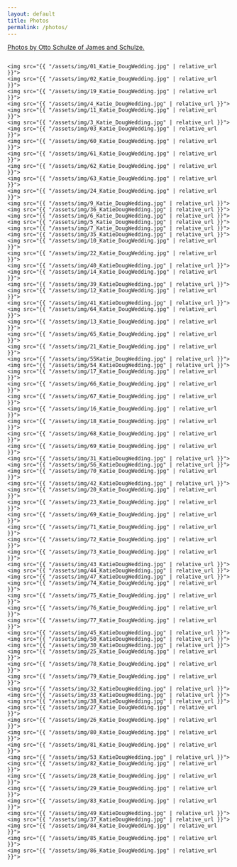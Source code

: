 ```yaml
---
layout: default
title: Photos
permalink: /photos/
---
```


<p class="photo-creds"> <a href="https://www.jamesandschulze.com/info">Photos by Otto Schulze of James and Schulze.</a></p>

<div class="row">
  <div class="column">

    <img src="{{ "/assets/img/01_Katie_DougWedding.jpg" | relative_url }}">
    <img src="{{ "/assets/img/02_Katie_DougWedding.jpg" | relative_url }}">
    <img src="{{ "/assets/img/19_Katie_DougWedding.jpg" | relative_url }}">
    <img src="{{ "/assets/img/4_Katie_DougWedding.jpg" | relative_url }}">
    <img src="{{ "/assets/img/11_Katie_DougWedding.jpg" | relative_url }}">
    <img src="{{ "/assets/img/3_Katie_DougWedding.jpg" | relative_url }}">
    <img src="{{ "/assets/img/03_Katie_DougWedding.jpg" | relative_url }}">
    <img src="{{ "/assets/img/60_Katie_DougWedding.jpg" | relative_url }}">
    <img src="{{ "/assets/img/61_Katie_DougWedding.jpg" | relative_url }}">
    <img src="{{ "/assets/img/62_Katie_DougWedding.jpg" | relative_url }}">
    <img src="{{ "/assets/img/63_Katie_DougWedding.jpg" | relative_url }}">
    <img src="{{ "/assets/img/24_Katie_DougWedding.jpg" | relative_url }}">
    <img src="{{ "/assets/img/9_Katie_DougWedding.jpg" | relative_url }}">
    <img src="{{ "/assets/img/36_KatieDougWedding.jpg" | relative_url }}">
    <img src="{{ "/assets/img/6_Katie_DougWedding.jpg" | relative_url }}">
    <img src="{{ "/assets/img/5_Katie_DougWedding.jpg" | relative_url }}">
    <img src="{{ "/assets/img/7_Katie_DougWedding.jpg" | relative_url }}">
    <img src="{{ "/assets/img/35_KatieDougWedding.jpg" | relative_url }}">
    <img src="{{ "/assets/img/10_Katie_DougWedding.jpg" | relative_url }}">
    <img src="{{ "/assets/img/22_Katie_DougWedding.jpg" | relative_url }}">
    <img src="{{ "/assets/img/40_KatieDougWedding.jpg" | relative_url }}">
    <img src="{{ "/assets/img/14_Katie_DougWedding.jpg" | relative_url }}">
    <img src="{{ "/assets/img/39_KatieDougWedding.jpg" | relative_url }}">
    <img src="{{ "/assets/img/12_Katie_DougWedding.jpg" | relative_url }}">
    <img src="{{ "/assets/img/41_KatieDougWedding.jpg" | relative_url }}">
    <img src="{{ "/assets/img/64_Katie_DougWedding.jpg" | relative_url }}">
    <img src="{{ "/assets/img/13_Katie_DougWedding.jpg" | relative_url }}">
    <img src="{{ "/assets/img/65_Katie_DougWedding.jpg" | relative_url }}">
    <img src="{{ "/assets/img/21_Katie_DougWedding.jpg" | relative_url }}">
    <img src="{{ "/assets/img/55Katie_DougWedding.jpg" | relative_url }}">
    <img src="{{ "/assets/img/54_KatieDougWedding.jpg" | relative_url }}">
    <img src="{{ "/assets/img/17_Katie_DougWedding.jpg" | relative_url }}">
    <img src="{{ "/assets/img/66_Katie_DougWedding.jpg" | relative_url }}">
    <img src="{{ "/assets/img/67_Katie_DougWedding.jpg" | relative_url }}">
    <img src="{{ "/assets/img/16_Katie_DougWedding.jpg" | relative_url }}">
    <img src="{{ "/assets/img/18_Katie_DougWedding.jpg" | relative_url }}">
    <img src="{{ "/assets/img/68_Katie_DougWedding.jpg" | relative_url }}">
    <img src="{{ "/assets/img/69_Katie_DougWedding.jpg" | relative_url }}">
    <img src="{{ "/assets/img/31_KatieDougWedding.jpg" | relative_url }}">
    <img src="{{ "/assets/img/56_KatieDougWedding.jpg" | relative_url }}">
    <img src="{{ "/assets/img/70_Katie_DougWedding.jpg" | relative_url }}">
    <img src="{{ "/assets/img/42_KatieDougWedding.jpg" | relative_url }}">
    <img src="{{ "/assets/img/20_Katie_DougWedding.jpg" | relative_url }}">
    <img src="{{ "/assets/img/23_Katie_DougWedding.jpg" | relative_url }}">
    <img src="{{ "/assets/img/69_Katie_DougWedding.jpg" | relative_url }}">
    <img src="{{ "/assets/img/71_Katie_DougWedding.jpg" | relative_url }}">
    <img src="{{ "/assets/img/72_Katie_DougWedding.jpg" | relative_url }}">
    <img src="{{ "/assets/img/73_Katie_DougWedding.jpg" | relative_url }}">
    <img src="{{ "/assets/img/43_KatieDougWedding.jpg" | relative_url }}">
    <img src="{{ "/assets/img/44_KatieDougWedding.jpg" | relative_url }}">
    <img src="{{ "/assets/img/47_KatieDougWedding.jpg" | relative_url }}">
    <img src="{{ "/assets/img/74_Katie_DougWedding.jpg" | relative_url }}">
    <img src="{{ "/assets/img/75_Katie_DougWedding.jpg" | relative_url }}">
    <img src="{{ "/assets/img/76_Katie_DougWedding.jpg" | relative_url }}">
    <img src="{{ "/assets/img/77_Katie_DougWedding.jpg" | relative_url }}">
    <img src="{{ "/assets/img/45_KatieDougWedding.jpg" | relative_url }}">
    <img src="{{ "/assets/img/50_KatieDougWedding.jpg" | relative_url }}">
    <img src="{{ "/assets/img/30_KatieDougWedding.jpg" | relative_url }}">
    <img src="{{ "/assets/img/25_Katie_DougWedding.jpg" | relative_url }}">
    <img src="{{ "/assets/img/78_Katie_DougWedding.jpg" | relative_url }}">
    <img src="{{ "/assets/img/79_Katie_DougWedding.jpg" | relative_url }}">
    <img src="{{ "/assets/img/32_KatieDougWedding.jpg" | relative_url }}">
    <img src="{{ "/assets/img/33_KatieDougWedding.jpg" | relative_url }}">
    <img src="{{ "/assets/img/38_KatieDougWedding.jpg" | relative_url }}">
    <img src="{{ "/assets/img/27_Katie_DougWedding.jpg" | relative_url }}">
    <img src="{{ "/assets/img/26_Katie_DougWedding.jpg" | relative_url }}">
    <img src="{{ "/assets/img/80_Katie_DougWedding.jpg" | relative_url }}">
    <img src="{{ "/assets/img/81_Katie_DougWedding.jpg" | relative_url }}">
    <img src="{{ "/assets/img/53_KatieDougWedding.jpg" | relative_url }}">
    <img src="{{ "/assets/img/82_Katie_DougWedding.jpg" | relative_url }}">
    <img src="{{ "/assets/img/28_Katie_DougWedding.jpg" | relative_url }}">
    <img src="{{ "/assets/img/29_Katie_DougWedding.jpg" | relative_url }}">
    <img src="{{ "/assets/img/83_Katie_DougWedding.jpg" | relative_url }}">
    <img src="{{ "/assets/img/49_KatieDougWedding.jpg" | relative_url }}">
    <img src="{{ "/assets/img/37_KatieDougWedding.jpg" | relative_url }}">
    <img src="{{ "/assets/img/84_Katie_DougWedding.jpg" | relative_url }}">
    <img src="{{ "/assets/img/85_Katie_DougWedding.jpg" | relative_url }}">
    <img src="{{ "/assets/img/86_Katie_DougWedding.jpg" | relative_url }}">

  </div>
</div>
